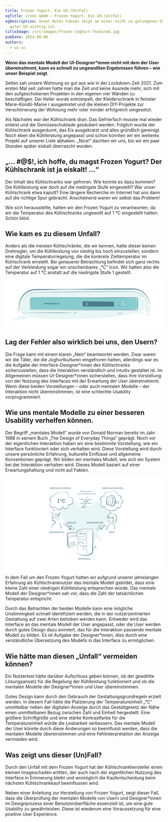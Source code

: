 ```yaml
---
title: Frozen Yogurt. Ein UX-(Un)Fall
ogTitle: cronn GmbH – Frozen Yogurt. Ein UX-(Un)Fall
ogDescription: Unser Autor Fabien zeigt an einer nicht so gelungenen UI was bei
  guter UX wichtig ist.
titleImage: /src/images/frozen-joghurt-featured.jpg
pubDate: 2024-08-08
authors:
  - ui-ux
---
```

**Wenn das mentale Modell der UI-Designer*innen   nicht mit dem der User übereinstimmt, kann es schnell zu ungewollten Ergebnissen führen – wie unser Beispiel zeigt.** 

Selten sah unsere Wohnung so gut aus wie in der Lockdown-Zeit 2021. Zum ersten Mal seit Jahren hatte man die Zeit und keine Ausrede mehr, sich mit den aufgeschobenen Projekten in den eigenen vier Wänden zu beschäftigen. Der Keller wurde entrümpelt, der Kleiderschrank in feinster Marie-Kondō-Manie  r ausgemistet und die kleinen DIY-Projekte zur Verschönerung der Wohnung mehr oder minder erfolgreich umgesetzt.

Als Nächstes war der Kühlschrank dran. Das Gefrierfach musste mal wieder enteist und die Gemüseschublade gesäubert werden. Folglich wurde der Kühlschrank ausgeräumt,    das Eis
ausgekratzt und alles gründlich gereinigt. Noch eben die Kühlleistung angepasst und schon konnten wir ein weiteres Projekt auf unserer Liste abhaken. „Nice!“ dachten wir uns, bis wir ein paar Stunden später eiskalt überrascht wurden.

## „… #@$!, ich hoffe, du magst Frozen Yogurt? Der Kühlschrank ist ja eiskalt! …“ 

Der Inhalt des Kühlschranks war gefroren. Wie konnte es dazu kommen? Die   Kühlleistung war doch auf die niedrigste Stufe eingestellt? War unser Kühlschrank etwa kaputt? Eine längere Recherche im Internet hat uns dann auf die richtige Spur gebracht: Anscheinend waren wir selbst das Problem!  

Wie sich herausstellte, hatten wir den Frozen Yogurt zu verantworten, da wir die Temperatur des Kühlschranks ungewollt auf 1 °C eingestellt hatten. Schön blöd.

## Wie kam es zu diesem Unfall? 

Anders als die meisten Kühlschränke, die wir kennen, hatte dieser    keinen Drehregler, um die Kühlleistung von niedrig bis hoch einzustellen, sondern eine digitale Temperaturregelung, die die konkrete Zieltemperatur im Kühlschrank einstellt. Bei genauerer Betrachtung befindet sich ganz rechts auf der Verkleidung sogar ein unscheinbares „°C“ Icon. Wir hatten also die Temperatur auf 1 °C anstatt auf die niedrigste Stufe 1 gestellt.

![Illustration der Benutzeroberfläche des Kühlschranks, das Zeichen für „°C“ ist schwer zu erkennen](/src/images/ux_unfall_interface.png "Illustration der Benutzeroberfläche des Kühlschranks.")

## Lag der Fehler also wirklich bei uns, den Usern?

Die Frage kann mit einem klaren „Nein“ beantwortet werden. Zwar waren wir die Täter, die die Joghurtkulturen eingefroren hatten, allerdings war es die Aufgabe der Interface-Designer\*innen des Kühlschranks sicherzustellen, dass die Interaktion verständlich und intuitiv gestaltet ist. Im Allgemeinen müssen UI-Designer\*innen sicherstellen, dass ihre Vorstellung von der Nutzung des Interfaces mit der Erwartung der User übereinstimmt. Wenn diese beiden Vorstellungen – oder auch mentalen Modelle – der Interaktion nicht übereinstimmen, ist eine schlechte Usability vorprogrammiert.

## Wie uns mentale Modelle zu einer besseren Usability verhelfen können.

Der Begriff „mentales Modell“ wurde von Donald Norman bereits im Jahr 1988 in seinem Buch „The Design of Everyday Things“ geprägt.  Noch vor der eigentlichen Interaktion haben wir eine bestimmte Vorstellung, wie ein Interface funktioniert oder sich verhalten wird. Diese Vorstellung wird durch unsere persönliche Erfahrung, kulturelle Einflüsse und allgemeine Konventionen geprägt. Wir bilden ein mentales Modell, wie sich ein System bei der Interaktion verhalten wird. Dieses Modell basiert auf einer Erwartungshaltung und nicht auf Fakten. 

![Schaubild zu mentalen Modellen nach Donald Normann.](/src/images/ux_unfall_mentale_modelle.png "Die abweichenden mentalen Modelle im Frozen-Yogurt-Fall")

In dem Fall um den Frozen Yogurt hatten wir aufgrund unserer jahrelangen Erfahrung als Kühlschranknutzer  das mentale Modell gebildet, dass eine kleine Zahl einer niedrigen Kühlleistung entsprechen würde. Das mentale Modell der Designer*innen sah vor, dass die Zahl der tatsächlichen Temperatur entspricht.

Durch das Betrachten der beiden Modelle kann eine mögliche Unstimmigkeit schnell identifiziert werden, die in der nutzerzentrierten Gestaltung auf zwei Arten behoben werden kann. Entweder wird das Interface an das mentale Modell der User angepasst, oder die User werden durch gutes Design dazu animiert, das für die Interaktion passende mentale Modell zu bilden. Es ist Aufgabe der Designer*innen, dies durch eine verständliche Übersetzung des Modells in das Interface zu ermöglichen.

## Wie hätte man diesen „Unfall“ vermeiden können?

Ein Nutzertest hätte darüber Aufschluss geben können, ob der gewählte Lösungsansatz für die Regelung der Kühlleistung funktioniert und ob die mentalen Modelle der Designer*innen und User übereinstimmen. 

Gutes Design kann durch den Gebrauch der Gestaltungsgrundregeln erzielt werden. In diesem Fall hätte die Platzierung der Temperatureinheit „°C“   unmittelbar neben der digitalen Anzeige durch das Gestaltgesetz der Nähe einen unmittelbaren Bezug zwischen Zahl und Einheit hergestellt. Eine größere Schriftgröße und eine stärke Kontrastfarbe für die Temperatureinheit würde die Lesbarkeit verbessern. Das mentale Modell der User könnte durch diese Änderungen so beeinflusst werden, dass die mentalen Modelle übereinstimmen und eine Fehlinterpretation der Anzeige vermieden wird.

## Was zeigt uns dieser (Un)Fall?

Durch den Unfall mit dem Frozen Yogurt hat der Kühlschrankhersteller einen kleinen Imageschaden  erlitten, der auch nach der eigentlichen Nutzung des Interface in Erinnerung bleibt und womöglich die Kaufentscheidung beim nächsten Kühlschrankkauf beeinflussen wird.

Neben einer Anleitung zur Herstellung von Frozen Yogurt, zeigt dieser Fall, dass die Überprüfung der mentalen Modelle von Usern und Designer*innen im Designprozess einer Benutzeroberfläche essenziell ist, um eine gute Usability zu gewährleisten. Diese ist wiederum eine Voraussetzung für eine positive User Experience.
